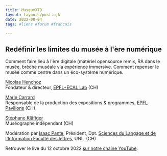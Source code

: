 ```yaml
---
title: MuseumXTD  
layout: layouts/post.njk  
date: 2022-08-04
tags: #liens #forum #francais 

---
```

## Redéfinir les limites du musée à l'ère numérique

Comment faire lieu à l'ère digitale (matériel opensource remix, RA dans le musée, brèche muséale via expérience immersive. Comment repenser le musée comme centre dans  un éco-système numérique. 

[Nicolas Henchoz](https://www.linkedin.com/in/nicolas-henchoz-32ab902/)  
Fondateur & directeur, [EPFL+ECAL Lab](https://epfl-ecal-lab.ch/) (CH)

[Marie Carrard](https://www.linkedin.com/in/carrard-marie-2264b132/)   
Responsable de la production des expositions & programmes, [EPFL Pavilions](https://epfl-pavilions.ch/fr) (CH)

[Stéphane Kläfiger](https://museographie.ch/)  
Muséographe indépendant (CH)

Modération par [Isaac Pante](https://www.linkedin.com/in/isaacpante/?originalSubdomain=ch), Président, Dpt. [Sciences du Langage et de l'Information Faculté des lettres](https://www.unil.ch/sli/fr/home.html), UNIL (CH)  

  
Retrouver le live du 12 octobre 2022 [sur notre chaîne YouTube](https://www.youtube.com/channel/UCTZJM5WsXDkH8QgMdACUNyw).  